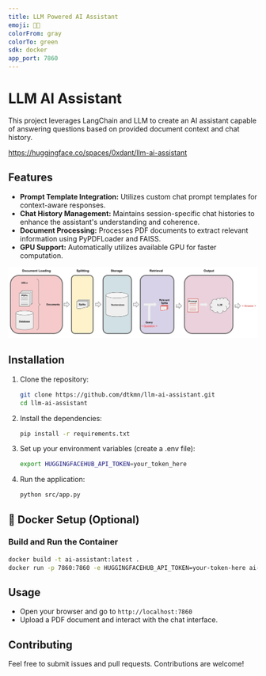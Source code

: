 ```yaml
---
title: LLM Powered AI Assistant
emoji: 🏳️‍🌈
colorFrom: gray
colorTo: green
sdk: docker
app_port: 7860
---
```



# LLM AI Assistant
This project leverages LangChain and LLM to create an AI assistant capable of answering questions based on provided document context and chat history.

https://huggingface.co/spaces/0xdant/llm-ai-assistant

## Features
- **Prompt Template Integration:** Utilizes custom chat prompt templates for context-aware responses.
- **Chat History Management:** Maintains session-specific chat histories to enhance the assistant's understanding and coherence.
- **Document Processing:** Processes PDF documents to extract relevant information using PyPDFLoader and FAISS.
- **GPU Support:** Automatically utilizes available GPU for faster computation.


![LLM-flow.png](https://github.com/dtkmn/llm-ai-assistant/blob/main/LLM-flow.png)

## Installation

1. Clone the repository:
    
    ```bash
    git clone https://github.com/dtkmn/llm-ai-assistant.git
    cd llm-ai-assistant
    ``` 

2. Install the dependencies:

    ```bash
    pip install -r requirements.txt
    ```

3. Set up your environment variables (create a .env file):    

    ```bash
    export HUGGINGFACEHUB_API_TOKEN=your_token_here
    ```

4. Run the application:

    ```bash
    python src/app.py
    ```
   
## 🐳 Docker Setup (Optional)

### Build and Run the Container

   ```bash
   docker build -t ai-assistant:latest .
   docker run -p 7860:7860 -e HUGGINGFACEHUB_API_TOKEN=your-token-here ai-assistant:latest
   ```


## Usage
- Open your browser and go to `http://localhost:7860`
- Upload a PDF document and interact with the chat interface.

## Contributing
Feel free to submit issues and pull requests. Contributions are welcome!

